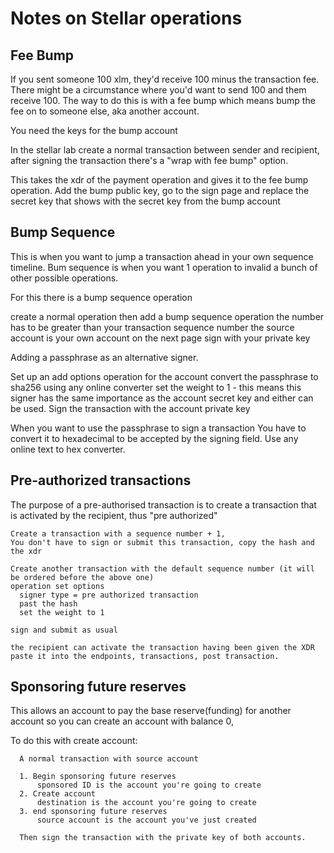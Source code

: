 # Notes on Stellar operations

## Fee Bump

If you sent someone 100 xlm, they'd receive 100 minus the transaction fee. 
There might be a circumstance where you'd want to send 100 and them receive 100. 
The way to do this is with a fee bump which means bump the fee on to someone else, aka another account. 

You need the keys for the bump account

In the stellar lab create a normal transaction between sender and recipient, 
after signing the transaction there's a "wrap with fee bump" option. 

This takes the xdr of the payment operation and gives it to the fee bump operation. 
Add the bump public key, go to the sign page and replace the secret key that shows with the secret key from the bump account

## Bump Sequence

This is when you want to jump a transaction ahead in your own sequence timeline. 
Bum sequence is when you want 1 operation to invalid a bunch of other possible operations. 

For this there is a bump sequence operation

create a normal  operation
then add a bump sequence operation
  the number has to be greater than your transaction sequence number
  the source account is your own account
on the next page sign with your private key


Adding a passphrase as an alternative signer. 

  Set up an add options operation for the account
  convert the passphrase to sha256 using any online converter
  set the weight to 1 - this means this signer has the same importance as the account secret key and either can be used. 
  Sign the transaction with the account private key
  
  When you want to use the passphrase to sign a transaction 
  You have to convert it to hexadecimal to be accepted by the signing field.  Use any online text to  hex converter. 
  
  
## Pre-authorized transactions

  The purpose of a pre-authorised transaction is to create a transaction that is activated by the recipient, 
  thus "pre authorized"
  
    Create a transaction with a sequence number + 1, 
    You don't have to sign or submit this transaction, copy the hash and the xdr
    
    Create another transaction with the default sequence number (it will be ordered before the above one) 
    operation set options
      signer type = pre authorized transaction
      past the hash 
      set the weight to 1
      
    sign and submit as usual 
    
    the recipient can activate the transaction having been given the XDR
    paste it into the endpoints, transactions, post transaction. 
    
  

## Sponsoring future reserves

  This allows an account to pay the base reserve(funding) for another account
  so you can create an account with balance 0, 
  
  To do this with create account:
  
      A normal transaction with source account
      
      1. Begin sponsoring future reserves
          sponsored ID is the account you're going to create
      2. Create account
          destination is the account you're going to create
      3. end sponsoring future reserves
          source account is the account you've just created
          
      Then sign the transaction with the private key of both accounts. 
      
